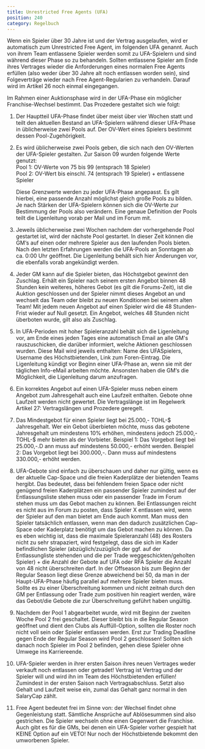 ```yaml
---
title: Unrestricted Free Agents (UFA)
position: 240
category: Regelbuch
---
```


Wenn ein Spieler über 30 Jahre ist und der Vertrag ausgelaufen, wird er automatisch zum Unrestricted Free Agent, im folgenden UFA genannt. Auch von ihrem Team entlassene Spieler werden somit zu UFA-Spielern und sind während dieser Phase so zu behandeln. Sollten entlassene Spieler am Ende ihres Vertrages wieder die Anforderungen eines normalen Free Agents erfüllen (also weder über 30 Jahre alt noch entlassen worden sein), sind Folgeverträge wieder nach Free Agent-Regularien zu verhandeln. Darauf wird im Artikel 26 noch einmal eingegangen.

Im Rahmen einer Auktionsphase wird in der UFA-Phase ein möglicher Franchise-Wechsel bestimmt. Das Prozedere gestaltet sich wie folgt:

1. Der Hauptteil UFA-Phase findet über meist über vier Wochen statt und teilt den aktuellen Bestand an UFA-Spielern während dieser UFA-Phase in üblicherweise zwei Pools auf. Der OV-Wert eines Spielers bestimmt dessen Pool-Zugehörigkeit.
2. Es wird üblicherweise zwei Pools geben, die sich nach den OV-Werten der UFA-Spieler gestalten. Zur Saison 09 wurden folgende Werte genutzt:   
   Pool 1: OV-Werte von 75 bis 99 (entsprach 18 Spieler)   
   Pool 2: OV-Wert bis einschl. 74 (entsprach 19 Spieler) + entlassene Spieler   
    
   Diese Grenzwerte werden zu jeder UFA-Phase angepasst. Es gilt hierbei, eine passende Anzahl möglichst gleich große Pools zu bilden. Je nach Stärken der UFA-Spielern können sich die OV-Werte zur Bestimmung der Pools also verändern. Eine genaue Definition der Pools teilt die Ligenleitung vorab per Mail und im Forum mit.
3. Jeweils üblicherweise zwei Wochen nachdem der vorhergehende Pool gestartet ist, wird der nächste Pool gestartet. In dieser Zeit können die GM‘s auf einen oder mehrere Spieler aus den laufenden Pools bieten. Nach den letzten Erfahrungen werden die UFA-Pools an Sonntagen ab ca. 0:00 Uhr geöffnet. Die Ligenleitung behält sich hier Änderungen vor, die ebenfalls vorab angekündigt werden.

4. Jeder GM kann auf die Spieler bieten, das Höchstgebot gewinnt den Zuschlag. Erhält ein Spieler nach seinem ersten Angebot binnen 48 Stunden kein weiteres, höheres Gebot (es gilt die Forums-Zeit), ist die Auktion geschlossen und der Spieler nimmt dieses Angebot an und wechselt das Team oder bleibt zu neuen Konditionen bei seinem alten Team! Mit jedem neuen Angebot auf einen Spieler wird die 48 Stunden-Frist wieder auf Null gesetzt. Ein Angebot, welches 48 Stunden nicht überboten wurde, gilt also als Zuschlag.

5. In UFA-Perioden mit hoher Spieleranzahl behält sich die Ligenleitung vor, am Ende eines jeden Tages eine automatisch Email an alle GM's rauszuschicken, die darüber informiert, welche Aktionen geschlossen wurden. Diese Mail wird jeweils enthalten: Name des UFASpielers, Username des Höchstbietenden, Link zum Foren-Eintrag. Die Ligenleitung kündigt vor Beginn einer UFA-Phase an, wenn sie mit der täglichen Info-eMail arbeiten möchte. Ansonsten haben die GM‘s die Möglichkeit, die Ligenleitung darum anzufragen.

6. Ein korrektes Angebot auf einen UFA-Spieler muss neben einem Angebot zum Jahresgehalt auch eine Laufzeit enthalten. Gebote ohne Laufzeit werden nicht gewertet. Die Vertragslänge ist im Regelwerk Artikel 27: Vertragslängen und Prozedere geregelt.

7. Das Mindestgebot für einen Spieler liegt bei 25.000,- TOHL-$ Jahresgehalt. Wer ein Gebot überbieten möchte, muss das gebotene Jahresgehalt um mindestens 10% erhöhen, mindestens jedoch 25.000,- TOHL-$ mehr bieten als der Vorbieter. Beispiel 1: Das Vorgebot liegt bei 25.000,-.D ann muss auf mindestens 50.000,- erhöht werden. Beispiel 2: Das Vorgebot liegt bei 300.000,-. Dann muss auf mindestens 330.000,- erhöht werden.

8. UFA-Gebote sind einfach zu überschauen und daher nur gültig, wenn es der aktuelle Cap-Space und die freien Kaderplätze der bietenden Teams hergibt. Das bedeutet, dass bei fehlendem freien Space oder nicht genügend freien Kaderplätzen ein passender Spieler zumindest auf der Entlassungsliste stehen muss oder ein passender Trade im Forum stehen muss um das Gebot machen zu können. Bei Entlassungen reicht es nicht aus im Forum zu posten, dass Spieler X entlassen wird, wenn der Spieler auf den man bietet am Ende auch kommt. Man muss den Spieler tatsächlich entlassen, wenn man den dadurch zusätzlichen Cap-Space oder Kaderplatz benötigt um das Gebot machen zu können. Da es eben wichtig ist, dass die maximale Spieleranzahl (48) des Rosters nicht zu sehr strapaziert, wird festgelegt, dass die sich im Kader befindlichen Spieler (abzüglich/zuzüglich der ggf. auf der Entlassungliste stehenden und die per Trade weggeschickten/geholten Spieler) + die Anzahl der Gebote auf UFA oder RFA Spieler die Anzahl von 48 nicht überschreiten darf. In der Offseason bis zum Beginn der Regular Season liegt diese Grenze abweichend bei 50, da man in der Haupt-UFA-Phase häufig parallel auf mehrere Spieler bieten muss. Sollte es zu einer Überschreitung kommen und nicht zeitnah durch den GM per Entlassung oder Trade zum positiven hin reagiert werden, wäre das Gebot/die Gebote die zur Überschreitung geführt haben ungültig.

9. Nachdem der Pool 1 abgearbeitet wurde, wird mit Beginn der zweiten Woche Pool 2 frei geschaltet. Dieser bleibt bis in die Regular Season geöffnet und dient den Clubs als Auffüll-Option, sollten die Roster noch nicht voll sein oder Spieler entlassen werden. Erst zur Trading Deadline gegen Ende der Regular Season wird Pool 2 geschlossen! Sollten sich danach noch Spieler im Pool 2 befinden, gehen diese Spieler ohne Umwege ins Karriereende.

10. UFA-Spieler werden in ihrer ersten Saison ihres neuen Vertrages weder verkauft noch entlassen oder getradet! Vertrag ist Vertrag und der Spieler will und wird ihn im Team des Höchstbietenden erfüllen! Zumindest in der ersten Saison nach Vertragsabschluss. Setzt also Gehalt und Laufzeit weise ein, zumal das Gehalt ganz normal in den SalaryCap zählt.

11. Free Agent bedeutet frei im Sinne von: der Wechsel findet ohne Gegenleistung statt. Sämtliche Ansprüche auf Ablösesummen sind also gestrichen. Die Spieler wechseln ohne einen Gegenwert die Franchise. Auch gibt es für die GMs, bei denen ein UFA-Spieler vorher gespielt hat KEINE Option auf ein VETO! Nur noch der Höchstbietende bekommt den umworbenen Spieler.
